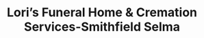 ---
title: "Lori’s Funeral Home & Cremation Services-Smithfield Selma"
url: /selma/loris-funeral-home-und-cremation-services-smithfield-selma/
shop: Bestattungen
---